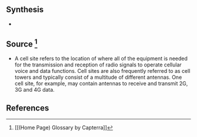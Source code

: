 ## Synthesis
- 
## Source [^1]
- A cell site refers to the location of where all of the equipment is needed for the transmission and reception of radio signals to operate cellular voice and data functions. Cell sites are also frequently referred to as cell towers and typically consist of a multitude of different antennas. One cell site, for example, may contain antennas to receive and transmit 2G, 3G and 4G data.
## References

[^1]: [[(Home Page) Glossary by Capterra]]